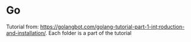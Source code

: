 # Go

Tutorial from: <https://golangbot.com/golang-tutorial-part-1-int;roduction-and-installation/>.
Each folder is a part of the tutorial